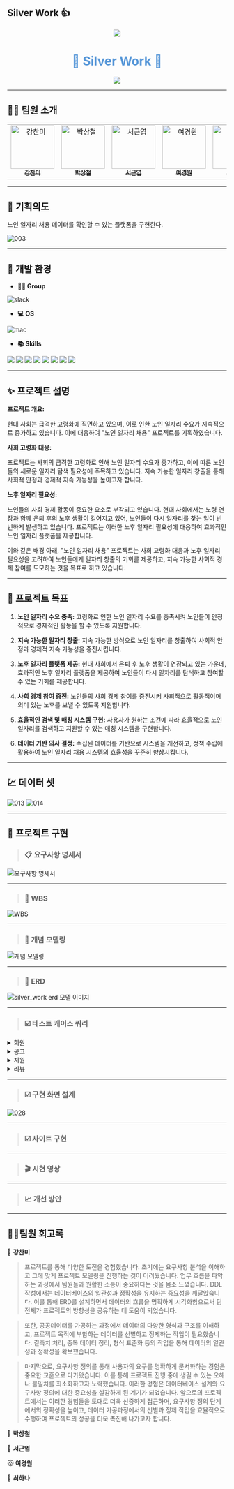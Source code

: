 ## Silver Work 👍
<div align="center">
  <img src="https://capsule-render.vercel.app/api?type=waving&color=5797D8&height=150&section=header" />
  <h1 style="color:#5797D8; border: none;">🌟 Silver Work 🌟</h1>
  <img src="https://capsule-render.vercel.app/api?type=waving&color=5797D8&height=150&section=footer" />
</div>

----------
## 🤼‍♂️ 팀원 소개

<table>
  <tbody>
    <tr>
      <td align="center"><a href="https://github.com/chan-nni"><img src="https://avatars.githubusercontent.com/chan-nni" width="100px;" alt="강찬미"/><br /><sub><b>강찬미</b></sub></a><br /></td>
      <td align="center"><a href="링크_주소_박상철"><img src="이미지_링크_박상철" width="100px;" alt="박상철"/><br /><sub><b>박상철</b></sub></a><br /></td>
      <td align="center"><a href="링크_주소_서근엽"><img src="이미지_링크_서근엽" width="100px;" alt="서근엽"/><br /><sub><b>서근엽</b></sub></a><br /></td>
      <td align="center"><a href="링크_주소_여경원"><img src="이미지_링크_여경원" width="100px;" alt="여경원"/><br /><sub><b>여경원</b></sub></a><br /></td>
      <td align="center"><a href="링크_주소_최하나"><img src="이미지_링크_최하나" width="100px;" alt="최하나"/><br /><sub><b>최하나</b></sub></a><br /></td>
    </tr>
  </tbody>
</table>

----------

## 🔎 기획의도
노인 일자리 채용 데이터를 확인할 수 있는 플랫폼을 구현한다.

![003](https://github.com/beyond-sw-camp/be05-1st-3Team-silver-work/assets/85616993/195947b5-3afa-4dcb-95fc-63cafa369063)

----------

## 🚀 개발 환경
- **🤜🤛 Group**

![slack](https://img.shields.io/badge/Slack-4A154B?style=for-the-badge&logo=slack&logoColor=white)

- **💻 OS**

![mac](https://img.shields.io/badge/mac%20os-000000?style=for-the-badge&logo=apple&logoColor=white)

- **📚 Skills**

<img src="https://img.shields.io/badge/java-007396?style=for-the-badge&logo=java&logoColor=white"> <img src="https://img.shields.io/badge/spring-6DB33F?style=for-the-badge&logo=spring&logoColor=white"> <img src="https://img.shields.io/badge/html5-E34F26?style=for-the-badge&logo=html5&logoColor=white"> <img src="https://img.shields.io/badge/css-1572B6?style=for-the-badge&logo=css3&logoColor=white"> <img src="https://img.shields.io/badge/mysql-4479A1?style=for-the-badge&logo=mysql&logoColor=white"> <img src="https://img.shields.io/badge/mariaDB-003545?style=for-the-badge&logo=mariaDB&logoColor=white"> <img src="https://img.shields.io/badge/github-181717?style=for-the-badge&logo=github&logoColor=white"> <img src="https://img.shields.io/badge/git-F05032?style=for-the-badge&logo=git&logoColor=white">

----------

## ✨ 프로젝트 설명

**프로젝트 개요:**

현대 사회는 급격한 고령화에 직면하고 있으며, 이로 인한 노인 일자리 수요가 지속적으로 증가하고 있습니다. 이에 대응하여 "노인 일자리 채용" 프로젝트를 기획하였습니다.

**사회 고령화 대응:**

프로젝트는 사회의 급격한 고령화로 인해 노인 일자리 수요가 증가하고, 이에 따른 노인들의 새로운 일자리 탐색 필요성에 주목하고 있습니다. 지속 가능한 일자리 창출을 통해 사회적 안정과 경제적 지속 가능성을 높이고자 합니다.

**노후 일자리 필요성:**

노인들의 사회 경제 활동이 중요한 요소로 부각되고 있습니다. 현대 사회에서는 노령 연장과 함께 은퇴 후의 노후 생활이 길어지고 있어, 노인들이 다시 일자리를 찾는 일이 빈번하게 발생하고 있습니다. 프로젝트는 이러한 노후 일자리 필요성에 대응하여 효과적인 노인 일자리 플랫폼을 제공합니다.

이와 같은 배경 아래, "노인 일자리 채용" 프로젝트는 사회 고령화 대응과 노후 일자리 필요성을 고려하여 노인들에게 일자리 창출의 기회를 제공하고, 지속 가능한 사회적 경제 참여를 도모하는 것을 목표로 하고 있습니다.

----------

## 📌 프로젝트 목표

1. **노인 일자리 수요 충족:** 고령화로 인한 노인 일자리 수요를 충족시켜 노인들이 안정적으로 경제적인 활동을 할 수 있도록 지원합니다.
    
2. **지속 가능한 일자리 창출:** 지속 가능한 방식으로 노인 일자리를 창출하여 사회적 안정과 경제적 지속 가능성을 증진시킵니다.
    
3. **노후 일자리 플랫폼 제공:** 현대 사회에서 은퇴 후 노후 생활이 연장되고 있는 가운데, 효과적인 노후 일자리 플랫폼을 제공하여 노인들이 다시 일자리를 탐색하고 참여할 수 있는 기회를 제공합니다.
    
4. **사회 경제 참여 증진:** 노인들의 사회 경제 참여를 증진시켜 사회적으로 활동적이며 의미 있는 노후를 보낼 수 있도록 지원합니다.
    
5. **효율적인 검색 및 매칭 시스템 구현:** 사용자가 원하는 조건에 따라 효율적으로 노인 일자리를 검색하고 지원할 수 있는 매칭 시스템을 구현합니다.
    
6. **데이터 기반 의사 결정:** 수집된 데이터를 기반으로 시스템을 개선하고, 정책 수립에 활용하여 노인 일자리 채용 시스템의 효율성을 꾸준히 향상시킵니다.

----------

## 💹 데이터 셋
![013](https://github.com/beyond-sw-camp/be05-1st-3Team-silver-work/assets/85616993/9e363bd0-ec61-4573-b747-c4275ed4c461)
![014](https://github.com/beyond-sw-camp/be05-1st-3Team-silver-work/assets/85616993/88844511-f274-43e7-8df4-a370df199910)

----------

## 💎 프로젝트 구현
> ### 📋 **요구사항 명세서**
![요구사항 명세서](https://github.com/beyond-sw-camp/be05-1st-3Team-silver-work/assets/85616993/7898bea6-0cdf-4620-af6d-f273fde07d71)

----------

> ### 📅 **WBS**
![WBS](https://github.com/beyond-sw-camp/be05-1st-3Team-silver-work/assets/85616993/1776fbd0-8a90-41cf-b7de-f261b5648fc9)

----------
> ### 🎯 **개념 모델링**
![개념 모델링 ](https://github.com/beyond-sw-camp/be05-1st-3Team-silver-work/assets/85616993/6503c9d2-b1ea-434b-8e5e-5548ca421e6f)

----------

> ### 🎯 **ERD**
![silver_work erd 모델 이미지](https://github.com/beyond-sw-camp/be05-1st-3Team-silver-work/assets/85616993/621dea5a-4a85-47f9-969f-e23c048b54fc)

----------

> ### ☑️  **테스트 케이스 쿼리**

<details>
  <summary>회원</summary>
  <div markdown="1">
    <img src="https://github.com/beyond-sw-camp/be05-1st-3Team-silver-work/assets/85616993/e8be2fb3-30af-456f-9173-308ff6ce407a"/>
  </div>
  <div markdown="1">
    <img src="https://github.com/beyond-sw-camp/be05-1st-3Team-silver-work/assets/85616993/09614047-f2d2-4b93-9e67-4bc3739a597b"/>
  </div>
</details>

<details>
  <summary>공고</summary>
  <div markdown="1">
    <img src="https://github.com/beyond-sw-camp/be05-1st-3Team-silver-work/assets/85616993/53bd46bf-24a8-4722-94ce-9369efaec484"/>
  </div>
  <div markdown="1">
    <img src="https://github.com/beyond-sw-camp/be05-1st-3Team-silver-work/assets/85616993/930ff231-ca9a-40f5-bbf9-c2981cc8503f"/>
  </div>
  <div markdown="1">
    <img src="https://github.com/beyond-sw-camp/be05-1st-3Team-silver-work/assets/85616993/5bdb69c2-1af2-4083-b8b5-4ebe74108177"/>
  </div>
</details>

<details>
  <summary>지원</summary>
  <div markdown="1">
    <img src="https://github.com/beyond-sw-camp/be05-1st-3Team-silver-work/assets/85616993/07fcb02e-ccfe-447f-b651-1061aac6020f"/>
  </div>
</details>

<details>
  <summary>리뷰</summary>
  <div markdown="1">
    <img src="https://github.com/beyond-sw-camp/be05-1st-3Team-silver-work/assets/85616993/e32ee18d-e84a-46fe-bc2e-4f4b0823bfa5"/>
  </div>
  <div markdown="1">
    <img src="https://github.com/beyond-sw-camp/be05-1st-3Team-silver-work/assets/85616993/f38e3f5e-3a6e-4954-85fc-0e7586c5db56"/>
  </div>
</details>

----------

> ### ☑️  **구현 화면 설계**

![028](https://github.com/beyond-sw-camp/be05-1st-3Team-silver-work/assets/85616993/7baed22a-ece0-4741-b38d-3819c0b95b88)

----------

> ### ☑️  **사이트 구현**

----------
> ### 🎬  **시현 영상**

----------
> ### 📈  **개선 방안**

----------

## 🤼‍♂️팀원 회고록

🐯 **강찬미**
> 프로젝트를 통해 다양한 도전을 경험했습니다. 초기에는 요구사항 분석을 이해하고 그에 맞게 프로젝트 모델링을 진행하는 것이 어려웠습니다. 업무 흐름을 파악하는 과정에서 팀원들과 원활한 소통이 중요하다는 것을 몸소 느꼈습니다. DDL 작성에서는 데이터베이스의 일관성과 정확성을 유지하는 중요성을 깨달았습니다. 이를 통해 ERD를 설계하면서 데이터의 흐름을 명확하게 시각화함으로써 팀 전체가 프로젝트의 방향성을 공유하는 데 도움이 되었습니다.

> 또한, 공공데이터를 가공하는 과정에서 데이터의 다양한 형식과 구조를 이해하고, 프로젝트 목적에 부합하는 데이터를 선별하고 정제하는 작업이 필요했습니다. 결측치 처리, 중복 데이터 정리, 형식 표준화 등의 작업을 통해 데이터의 일관성과 정확성을 확보했습니다.

> 마지막으로, 요구사항 정의를 통해 사용자의 요구를 명확하게 문서화하는 경험은 중요한 교훈으로 다가왔습니다. 이를 통해 프로젝트 진행 중에 생길 수 있는 오해나 불일치를 최소화하고자 노력했습니다. 이러한 경험은 데이터베이스 설계와 요구사항 정의에 대한 중요성을 실감하게 된 계기가 되었습니다.
앞으로의 프로젝트에서는 이러한 경험들을 토대로 더욱 신중하게 접근하며, 요구사항 정의 단계에서의 정확성을 높이고, 데이터 가공과정에서의 선별과 정제 작업을 효율적으로 수행하여 프로젝트의 성공을 더욱 촉진해 나가고자 합니다.

🐶 **박상철**
> 

🐺 **서근엽**
> 

🐱 **여경원**
> 

🦁 **최하나**

